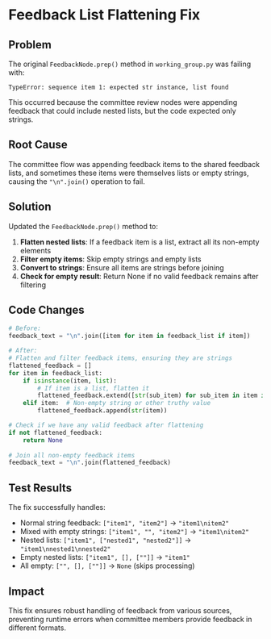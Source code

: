 # Feedback List Flattening Fix

## Problem
The original `FeedbackNode.prep()` method in `working_group.py` was failing with:
```
TypeError: sequence item 1: expected str instance, list found
```

This occurred because the committee review nodes were appending feedback that could include nested lists, but the code expected only strings.

## Root Cause
The committee flow was appending feedback items to the shared feedback lists, and sometimes these items were themselves lists or empty strings, causing the `"\n".join()` operation to fail.

## Solution
Updated the `FeedbackNode.prep()` method to:

1. **Flatten nested lists**: If a feedback item is a list, extract all its non-empty elements
2. **Filter empty items**: Skip empty strings and empty lists
3. **Convert to strings**: Ensure all items are strings before joining
4. **Check for empty result**: Return None if no valid feedback remains after filtering

## Code Changes
```python
# Before:
feedback_text = "\n".join([item for item in feedback_list if item])

# After:
# Flatten and filter feedback items, ensuring they are strings
flattened_feedback = []
for item in feedback_list:
    if isinstance(item, list):
        # If item is a list, flatten it
        flattened_feedback.extend([str(sub_item) for sub_item in item if sub_item])
    elif item:  # Non-empty string or other truthy value
        flattened_feedback.append(str(item))

# Check if we have any valid feedback after flattening
if not flattened_feedback:
    return None
    
# Join all non-empty feedback items
feedback_text = "\n".join(flattened_feedback)
```

## Test Results
The fix successfully handles:
- Normal string feedback: `["item1", "item2"]` → `"item1\nitem2"`
- Mixed with empty strings: `["item1", "", "item2"]` → `"item1\nitem2"`
- Nested lists: `["item1", ["nested1", "nested2"]]` → `"item1\nnested1\nnested2"`
- Empty nested lists: `["item1", [], [""]]` → `"item1"`
- All empty: `["", [], [""]]` → `None` (skips processing)

## Impact
This fix ensures robust handling of feedback from various sources, preventing runtime errors when committee members provide feedback in different formats.